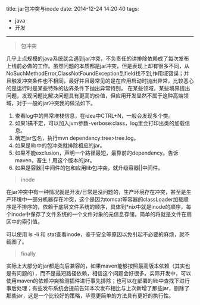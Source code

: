 title: jar包冲突与inode
date: 2014-12-24 14:20:40
tags:
- java
- 开发

---
> 包冲突

几乎上点规模的java系统就会遇到jar冲突，不负责任的讲排除依赖成了每次发布上线前必做的工作。虽然问题的本质都是jar冲突，但是表现上却有很多不同，从NoSuchMethodError,ClassNotFoundException到field找不到,作用域错误；并且触发冲突条件也不相同，最好并且最常见的是在应用启动时抛出异常，比较恶心的是运行时是某些特殊的边界条件下抛出异常特别。
在某些领域，某些境界提出问题，发现问题比解决问题具有更高的价值，但应用开发显然不属于这种高端领域，对于一般的jar冲突我的做法如下。
1. 查看log中的异常堆栈信息，在idea中CTRL+N，一般会发现多个类。
2. 如果1搞不定，可以加入jvm参数-verbose:class，log里会打印出类的加载信息。
3. 确定jar包名，执行mvn dependency:tree>tree.log。
4. 如果是lib中的包冲突就排除相应的jar。
5. 如果不能exclusion，声明一个路径最短，最靠前的dependency。告诉maven，畜生！用这个版本的jar。
6. 如果是容器||中间件的包和应用lib包冲突，就升级容器||中间件。

> inode

在jar冲突中有一种情况就是开发/日常是没问题的，生产环境存在冲突，甚至是生产环境中一部分机器存在冲突，这个是因为tomcat等容器的classLoader加载顺序是不排序的，依赖于底层文件系统的顺序，具体到*nix中就是inode的顺序，每个inode中保存了文件系统的一个文件对象的元信息存储，简单的将就是文件在扇区中的索引值。

可以使用 ls -li 和 stat查看inode，鉴于安全等原因以免引起不必要的麻烦，就不截图了。

> finally

实际上大部分的jar都是向后兼容的，如果maven能够按照最高版本依赖（其实也是有问题的），而不是最短路径依赖，相信这个问题会好很多。实际开发中，可以使用maven的依赖冲突检测插件进行事先排除；也可以在部署的lib中查找下进行事后处理；有些发布系统会提前告知本次发布相比与上次新增了那些jar，删除了那些jar，这是一个比较好的策略，毕竟更简单的方法具有更好的执行性。
